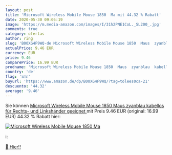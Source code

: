 ```yaml
---
layout: post
title: 'Microsoft Wireless Mobile Mouse 1850  Ma mit 44.32 % Rabatt'
date: 2020-05-30 09:05:19
image: 'https://m.media-amazon.com/images/I/31h2PNE1CoL._SL200_.jpg'
comments: true
category: ofertas
author: ring
slug: 'B00XG4F9WQ-de Microsoft Wireless Mobile Mouse 1850  Maus  zyanblau  kabellos  für Rechts- und Linkshänder geeignet '
actualPrice: 9.46 EUR
currency: EUR
price: 9.46
comparePrice: 16.99 EUR
prodname: 'Microsoft Wireless Mobile Mouse 1850  Maus  zyanblau  kabellos  für Rechts- und Linkshänder geeignet '
country: 'de'
flag: '🇩🇪'
buyurl: 'https://www.amazon.de/dp/B00XG4F9WQ/?tag=tolees0ca-21'
descuento: '44.32'
average: '9.46'
---
```


Sie können [Microsoft Wireless Mobile Mouse 1850  Maus  zyanblau  kabellos  für Rechts- und Linkshänder geeignet ](https://www.amazon.de/dp/B00XG4F9WQ/?tag=tolees0ca-21) mit Preis 9.46 EUR (original: 16.99 EUR) 44.32 % Rabatt hier:

[![Microsoft Wireless Mobile Mouse 1850  Ma](https://m.media-amazon.com/images/I/31h2PNE1CoL._SL200_.jpg)](https://www.amazon.de/dp/B00XG4F9WQ/?tag=tolees0ca-21)

ℹ️:


[🛒 Hier!!](https://www.amazon.de/dp/B00XG4F9WQ/?tag=tolees0ca-21)
